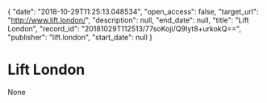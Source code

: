 {
  "date": "2018-10-29T11:25:13.048534", 
  "open_access": false, 
  "target_url": "http://www.lift.london/", 
  "description": null, 
  "end_date": null, 
  "title": "Lift London", 
  "record_id": "20181029T112513/77soKoji/Q9Iyt8+urkokQ==", 
  "publisher": "lift.london", 
  "start_date": null
}

# Lift London

None